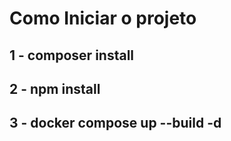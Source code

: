 # Como Iniciar o projeto

## 1 - composer install
## 2 - npm install 
## 3 - docker compose up --build -d


